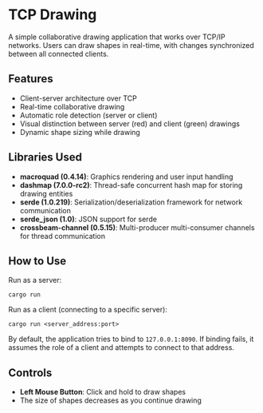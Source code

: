 # TCP Drawing

A simple collaborative drawing application that works over TCP/IP networks. Users can draw shapes in real-time, with changes synchronized between all connected clients.

## Features

- Client-server architecture over TCP
- Real-time collaborative drawing
- Automatic role detection (server or client)
- Visual distinction between server (red) and client (green) drawings
- Dynamic shape sizing while drawing

## Libraries Used

- **macroquad (0.4.14)**: Graphics rendering and user input handling
- **dashmap (7.0.0-rc2)**: Thread-safe concurrent hash map for storing drawing entities
- **serde (1.0.219)**: Serialization/deserialization framework for network communication
- **serde_json (1.0)**: JSON support for serde
- **crossbeam-channel (0.5.15)**: Multi-producer multi-consumer channels for thread communication

## How to Use

Run as a server:
```
cargo run
```

Run as a client (connecting to a specific server):
```
cargo run <server_address:port>
```

By default, the application tries to bind to `127.0.0.1:8090`. If binding fails, it assumes the role of a client and attempts to connect to that address.

## Controls

- **Left Mouse Button**: Click and hold to draw shapes
- The size of shapes decreases as you continue drawing